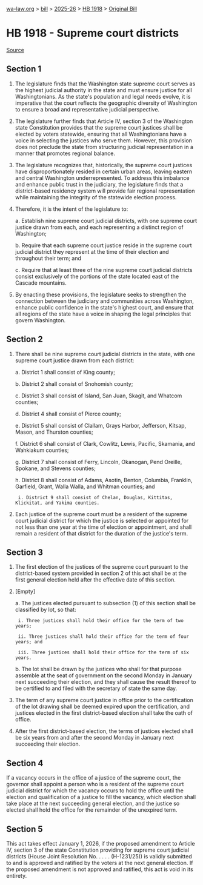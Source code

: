 [wa-law.org](/) > [bill](/bill/) > [2025-26](/bill/2025-26/) > [HB 1918](/bill/2025-26/hb/1918/) > [Original Bill](/bill/2025-26/hb/1918/1/)

# HB 1918 - Supreme court districts

[Source](http://lawfilesext.leg.wa.gov/biennium/2025-26/Pdf/Bills/House%20Bills/1918.pdf)

## Section 1
1. The legislature finds that the Washington state supreme court serves as the highest judicial authority in the state and must ensure justice for all Washingtonians. As the state's population and legal needs evolve, it is imperative that the court reflects the geographic diversity of Washington to ensure a broad and representative judicial perspective.

2. The legislature further finds that Article IV, section 3 of the Washington state Constitution provides that the supreme court justices shall be elected by voters statewide, ensuring that all Washingtonians have a voice in selecting the justices who serve them. However, this provision does not preclude the state from structuring judicial representation in a manner that promotes regional balance.

3. The legislature recognizes that, historically, the supreme court justices have disproportionately resided in certain urban areas, leaving eastern and central Washington underrepresented. To address this imbalance and enhance public trust in the judiciary, the legislature finds that a district-based residency system will provide fair regional representation while maintaining the integrity of the statewide election process.

4. Therefore, it is the intent of the legislature to:

    a. Establish nine supreme court judicial districts, with one supreme court justice drawn from each, and each representing a distinct region of Washington;

    b. Require that each supreme court justice reside in the supreme court judicial district they represent at the time of their election and throughout their term; and

    c. Require that at least three of the nine supreme court judicial districts consist exclusively of the portions of the state located east of the Cascade mountains.

5. By enacting these provisions, the legislature seeks to strengthen the connection between the judiciary and communities across Washington, enhance public confidence in the state's highest court, and ensure that all regions of the state have a voice in shaping the legal principles that govern Washington.

## Section 2
1. There shall be nine supreme court judicial districts in the state, with one supreme court justice drawn from each district:

    a. District 1 shall consist of King county;

    b. District 2 shall consist of Snohomish county;

    c. District 3 shall consist of Island, San Juan, Skagit, and Whatcom counties;

    d. District 4 shall consist of Pierce county;

    e. District 5 shall consist of Clallam, Grays Harbor, Jefferson, Kitsap, Mason, and Thurston counties;

    f. District 6 shall consist of Clark, Cowlitz, Lewis, Pacific, Skamania, and Wahkiakum counties;

    g. District 7 shall consist of Ferry, Lincoln, Okanogan, Pend Oreille, Spokane, and Stevens counties;

    h. District 8 shall consist of Adams, Asotin, Benton, Columbia, Franklin, Garfield, Grant, Walla Walla, and Whitman counties; and

        i. District 9 shall consist of Chelan, Douglas, Kittitas, Klickitat, and Yakima counties.

2. Each justice of the supreme court must be a resident of the supreme court judicial district for which the justice is selected or appointed for not less than one year at the time of election or appointment, and shall remain a resident of that district for the duration of the justice's term.

## Section 3
1. The first election of the justices of the supreme court pursuant to the district-based system provided in section 2 of this act shall be at the first general election held after the effective date of this section.

2. [Empty]

    a. The justices elected pursuant to subsection (1) of this section shall be classified by lot, so that:

        i. Three justices shall hold their office for the term of two years;

        ii. Three justices shall hold their office for the term of four years; and

        iii. Three justices shall hold their office for the term of six years.

    b. The lot shall be drawn by the justices who shall for that purpose assemble at the seat of government on the second Monday in January next succeeding their election, and they shall cause the result thereof to be certified to and filed with the secretary of state the same day.

3. The term of any supreme court justice in office prior to the certification of the lot drawing shall be deemed expired upon the certification, and justices elected in the first district-based election shall take the oath of office.

4. After the first district-based election, the terms of justices elected shall be six years from and after the second Monday in January next succeeding their election.

## Section 4
If a vacancy occurs in the office of a justice of the supreme court, the governor shall appoint a person who is a resident of the supreme court judicial district for which the vacancy occurs to hold the office until the election and qualification of a justice to fill the vacancy, which election shall take place at the next succeeding general election, and the justice so elected shall hold the office for the remainder of the unexpired term.

## Section 5
This act takes effect January 1, 2026, if the proposed amendment to Article IV, section 3 of the state Constitution providing for supreme court judicial districts (House Joint Resolution No. . . . . (H-1231/25)) is validly submitted to and is approved and ratified by the voters at the next general election. If the proposed amendment is not approved and ratified, this act is void in its entirety.
